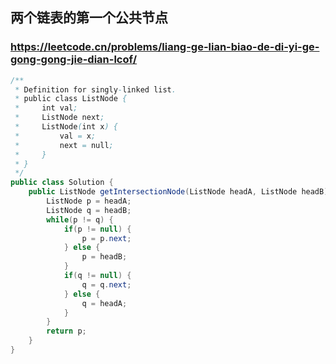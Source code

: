 ## 两个链表的第一个公共节点
### https://leetcode.cn/problems/liang-ge-lian-biao-de-di-yi-ge-gong-gong-jie-dian-lcof/
```java
/**
 * Definition for singly-linked list.
 * public class ListNode {
 *     int val;
 *     ListNode next;
 *     ListNode(int x) {
 *         val = x;
 *         next = null;
 *     }
 * }
 */
public class Solution {
    public ListNode getIntersectionNode(ListNode headA, ListNode headB) {
        ListNode p = headA;
        ListNode q = headB;
        while(p != q) {
            if(p != null) {
                p = p.next;
            } else {
                p = headB;
            }
            if(q != null) {
                q = q.next;
            } else {
                q = headA;
            }
        }
        return p;
    }
}
```
